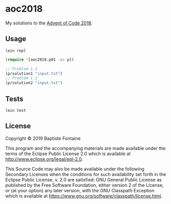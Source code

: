 # aoc2018

My solutions to the [Advent of Code 2018][aoc18].

[aoc18]: https://adventofcode.com/2018

## Usage

```
lein repl
```
```clojure
(require '[aoc2018.p01 :as p])

;; Problem 1.1
(p/solution1 "input.txt")
;; Problem 1.2
(p/solution2 "input.txt")
```

## Tests

```
lein test
```

## License

Copyright © 2019 Baptiste Fontaine

This program and the accompanying materials are made available under the
terms of the Eclipse Public License 2.0 which is available at
http://www.eclipse.org/legal/epl-2.0.

This Source Code may also be made available under the following Secondary
Licenses when the conditions for such availability set forth in the Eclipse
Public License, v. 2.0 are satisfied: GNU General Public License as published by
the Free Software Foundation, either version 2 of the License, or (at your
option) any later version, with the GNU Classpath Exception which is available
at https://www.gnu.org/software/classpath/license.html.

